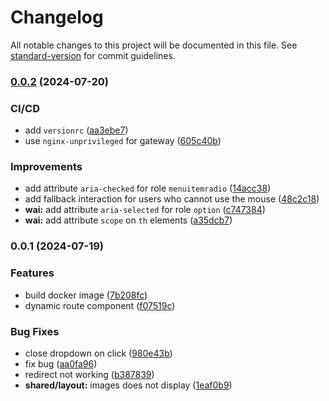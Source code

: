 # Changelog

All notable changes to this project will be documented in this file. See [standard-version](https://github.com/conventional-changelog/standard-version) for commit guidelines.

### [0.0.2](https://github.com/Utconnect/fe-angular/compare/v0.0.1...v0.0.2) (2024-07-20)


### CI/CD

* add `versionrc` ([aa3ebe7](https://github.com/Utconnect/fe-angular/commit/aa3ebe71610ea1e13e655f84bf57ba9c5e015ff0))
* use `nginx-unprivileged` for gateway ([605c40b](https://github.com/Utconnect/fe-angular/commit/605c40bef2a1a49012fdf3d3d2ad2cebad4d7bb9))


### Improvements

* add attribute `aria-checked` for role `menuitemradio` ([14acc38](https://github.com/Utconnect/fe-angular/commit/14acc38b727dcee2341e61372e6899cd5f364cd8))
* add fallback interaction for users who cannot use the mouse ([48c2c18](https://github.com/Utconnect/fe-angular/commit/48c2c182f631ed513ce3dd77745bfe89d5ec0807))
* **wai:** add attribute `aria-selected` for role `option` ([c747384](https://github.com/Utconnect/fe-angular/commit/c74738406591675e109a26de7cf7f04f6cd36a84))
* **wai:** add attribute `scope` on `th` elements ([a35dcb7](https://github.com/Utconnect/fe-angular/commit/a35dcb7024d284a0fbe36cc136bd907c9c951326))

### 0.0.1 (2024-07-19)


### Features

* build docker image ([7b208fc](https://github.com/Utconnect/fe-angular/commit/7b208fc2e867fe8267f1465d86cc2ad91f8c9571))
* dynamic route component ([f07519c](https://github.com/Utconnect/fe-angular/commit/f07519c1c5a5180a6bc75b68d51dd4d97c8f3452))


### Bug Fixes

* close dropdown on click ([980e43b](https://github.com/Utconnect/fe-angular/commit/980e43b2b33e74c08aed231167c85bb91f6d1d11))
* fix bug ([aa0fa96](https://github.com/Utconnect/fe-angular/commit/aa0fa968bbde066cd45bb449bb203c3260a071e7))
* redirect not working ([b387839](https://github.com/Utconnect/fe-angular/commit/b3878398d87b45e07118b87da150daac07d27094))
* **shared/layout:** images does not display ([1eaf0b9](https://github.com/Utconnect/fe-angular/commit/1eaf0b9448eb0586fe23b57e66d37d1c07f42a26))
